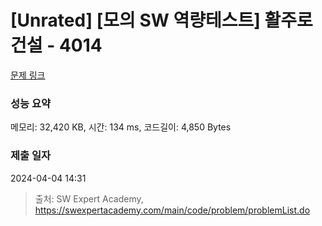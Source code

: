# [Unrated] [모의 SW 역량테스트] 활주로 건설 - 4014 

[문제 링크](https://swexpertacademy.com/main/code/problem/problemDetail.do?contestProbId=AWIeW7FakkUDFAVH) 

### 성능 요약

메모리: 32,420 KB, 시간: 134 ms, 코드길이: 4,850 Bytes

### 제출 일자

2024-04-04 14:31



> 출처: SW Expert Academy, https://swexpertacademy.com/main/code/problem/problemList.do